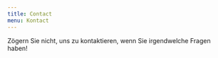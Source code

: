 ```yaml
---
title: Contact
menu: Kontact
---
```


Zögern Sie nicht, uns zu kontaktieren, wenn Sie irgendwelche Fragen haben!
